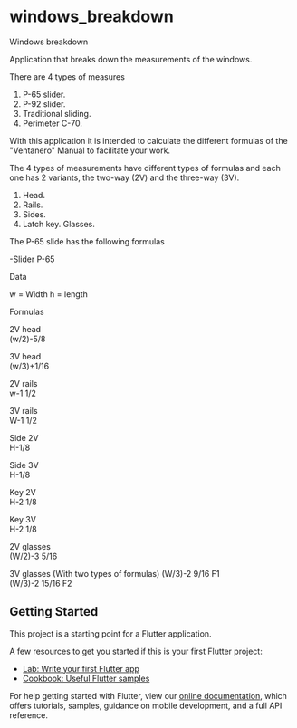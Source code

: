 # windows_breakdown

Windows breakdown

Application that breaks down the measurements of the windows.  

There are 4 types of measures   
1. P-65 slider.  
2. P-92 slider.  
3. Traditional sliding.  
4. Perimeter C-70.  
   
With this application it is intended to calculate the different formulas of the "Ventanero" Manual to facilitate your work.  

The 4 types of measurements have different types of formulas and each one has 2 variants, the two-way (2V) and the three-way (3V).  

1. Head. 
2. Rails. 
3. Sides. 
4. Latch key. Glasses.  
   
The P-65 slide has the following formulas  

-Slider P-65   

Data  

w = Width 
h = length  

Formulas    

2V head   
(w/2)-5/8    

3V head   
(w/3)+1/16    

2V rails   
w-1 1/2    

3V rails   
W-1 1/2    

Side 2V   
H-1/8   

Side 3V   
H-1/8    

Key 2V   
H-2 1/8    

Key 3V   
H-2 1/8    

2V glasses   
(W/2)-3 5/16    

3V glasses  (With two types of formulas)
(W/3)-2 9/16 F1   
(W/3)-2 15/16 F2

## Getting Started

This project is a starting point for a Flutter application.

A few resources to get you started if this is your first Flutter project:

- [Lab: Write your first Flutter app](https://flutter.dev/docs/get-started/codelab)
- [Cookbook: Useful Flutter samples](https://flutter.dev/docs/cookbook)

For help getting started with Flutter, view our
[online documentation](https://flutter.dev/docs), which offers tutorials,
samples, guidance on mobile development, and a full API reference.
